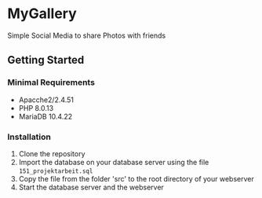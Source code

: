 # MyGallery
Simple Social Media to share Photos with friends
## Getting Started
### Minimal Requirements
- Apacche2/2.4.51
- PHP 8.0.13
- MariaDB 10.4.22
### Installation
1. Clone the repository
2. Import the database on your database server using the file `151_projektarbeit.sql`
3. Copy the file from the folder 'src' to the root directory of your webserver
4. Start the database server and the webserver